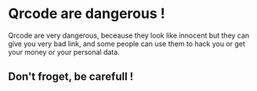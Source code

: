 # Qrcode are dangerous !

Qrcode are very dangerous, beceause they look like innocent but they can give you very bad link, and some people can use them to hack you or get your money or your personal data.

## Don't froget, be carefull !